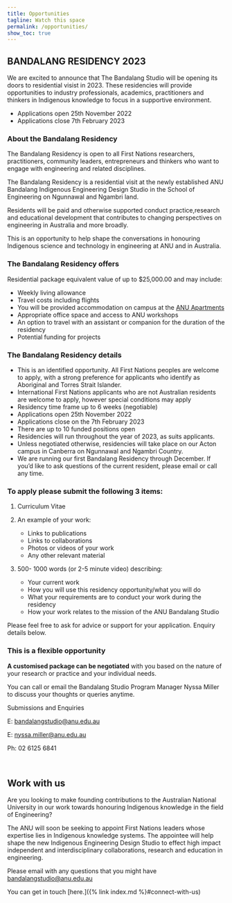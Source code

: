```yaml
---
title: Opportunities
tagline: Watch this space
permalink: /opportunities/
show_toc: true
---
```


## BANDALANG RESIDENCY 2023

We are excited to announce that The Bandalang Studio will be opening its doors to residential visist in 2023. These residencies will provide opportunities to industry professionals, academics, practitioners and thinkers in Indigenous knowledge to focus in a supportive environment. 


- Applications open 25th November 2022 
- Applications close 7th February 2023

### About the Bandalang Residency 

The Bandalang Residency is open to all First Nations researchers, practitioners, community leaders, entrepreneurs and thinkers who want to engage with engineering and related disciplines. 

The Bandalang Residency is a residential visit at the newly established ANU Bandalang Indigenous Engineering Design Studio in the School of Engineering on Ngunnawal and Ngambri land. 

Residents will be paid and otherwise supported conduct practice,research and educational development that contributes to changing perspectives on engineering in Australia and more broadly.   

This is an opportunity to help shape the conversations in honouring Indigenous science and technology in engineering at ANU and in Australia. 

### The Bandalang Residency offers

Residential package equivalent value of up to $25,000.00 and may include:
-	Weekly living allowance
-	Travel costs including flights 
-	You will be provided accommodation on campus at the [ANU Apartments](https://services.anu.edu.au/campus-environment/accommodation/anu-apartments-0)
-	Appropriate office space and access to ANU workshops
-	An option to travel with an assistant or companion for the duration of the residency
-	Potential funding for projects

### The Bandalang Residency details 

-	This is an identified opportunity. All First Nations peoples are welcome to apply, with a strong preference for applicants who identify as Aboriginal and Torres Strait Islander. 
-	International First Nations applicants who are not Australian residents are welcome to apply, however special conditions may apply
-	Residency time frame up to 6 weeks (negotiable)
-	Applications open 25th November 2022
-	Applications close on the 7th February 2023
-	There are up to 10 funded positions open
-	Residencies will run throughout the year of 2023, as suits applicants.
-	Unless negotiated otherwise, residencies will take place on our Acton campus in Canberra on Ngunnawal and Ngambri Country.
-	We are running our first Bandalang Residency through December. If you’d like to ask questions of the current resident, please email or call any time. 

### To apply please submit the following 3 items:

1.	Curriculum Vitae
2.	An example of your work:
	-	Links to publications
	-	Links to collaborations
	-	Photos or videos of your work
	-	Any other relevant material 

3.	500- 1000 words (or 2-5 minute video) describing:
	-	Your current work
	-	How you will use this residency opportunity/what you will do
	-	What your requirements are to conduct your work during the residency
	-	How your work relates to the mission of the ANU Bandalang Studio 

Please feel free to ask for advice or support for your application. Enquiry details below.

### This is a flexible opportunity 

**A customised package can be negotiated** with you based on the nature of your research or practice and your individual needs. 

You can call or email the Bandalang Studio Program Manager Nyssa Miller to discuss your thoughts or queries anytime.

Submissions and Enquiries

E: bandalangstudio@anu.edu.au

E: nyssa.miller@anu.edu.au

Ph: 02 6125 6841


<br/>


## Work with us

Are you looking to make founding contributions to the Australian National University in our work towards honouring Indigenous knowledge in the field of Engineering? 

The ANU will soon be seeking to appoint First Nations leaders whose expertise lies in Indigenous knowledge systems. The appointee will help shape the new Indigenous Engineering Design Studio to effect high impact independent and interdisciplinary collaborations, research and education in engineering. 


Please email with any questions that you might have bandalangstudio@anu.edu.au

You can get in touch [here.]({% link index.md %}#connect-with-us)

